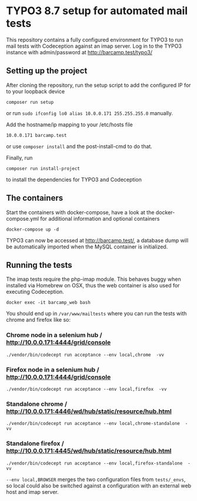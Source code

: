 # TYPO3 8.7 setup for automated mail tests

This repository contains a fully configured environment for TYPO3 to run mail tests with Codeception against an imap server.
Log in to the TYPO3 instance with admin/password at http://barcamp.test/typo3/

## Setting up the project

After cloning the repository, run the setup script to add the configured IP for to your loopback device

```
composer run setup
```

or run `sudo ifconfig lo0 alias 10.0.0.171 255.255.255.0` manually.

Add the hostname/ip mapping to your /etc/hosts file 
```
10.0.0.171 barcamp.test
```
or use `composer install` and the post-install-cmd to do that.


Finally, run 
```
composer run install-project
```
to install the dependencies for TYPO3 and Codeception


## The containers

Start the containers with docker-compose, have a look at the docker-compose.yml for additional information and optional containers

```
docker-compose up -d
```

TYPO3 can now be accessed at http://barcamp.test/, a database dump will be automatically imported when the MySQL container is initialized.
 

## Running the tests

The imap tests require the php-imap module. This behaves buggy when installed via Homebrew on OSX, thus the web container is also used for executing Codeception.   

```
docker exec -it barcamp_web bash
```

You should end up in `/var/www/mailtests` where you can run the tests with chrome and firefox like so:

### Chrome node in a selenium hub / http://10.0.0.171:4444/grid/console
```
./vendor/bin/codecept run acceptance --env local,chrome  -vv
```

### Firefox node in a selenium hub / http://10.0.0.171:4444/grid/console
```
./vendor/bin/codecept run acceptance --env local,firefox  -vv
```

### Standalone chrome / http://10.0.0.171:4446/wd/hub/static/resource/hub.html
```
./vendor/bin/codecept run acceptance --env local,chrome-standalone  -vv
```


### Standalone firefox / http://10.0.0.171:4445/wd/hub/static/resource/hub.html
```
./vendor/bin/codecept run acceptance --env local,firefox-standalone  -vv
```


`--env local,BROWSER` merges the two configuration files from `tests/_envs`, so local could also be switched against a configuration with an external web host and imap server. 